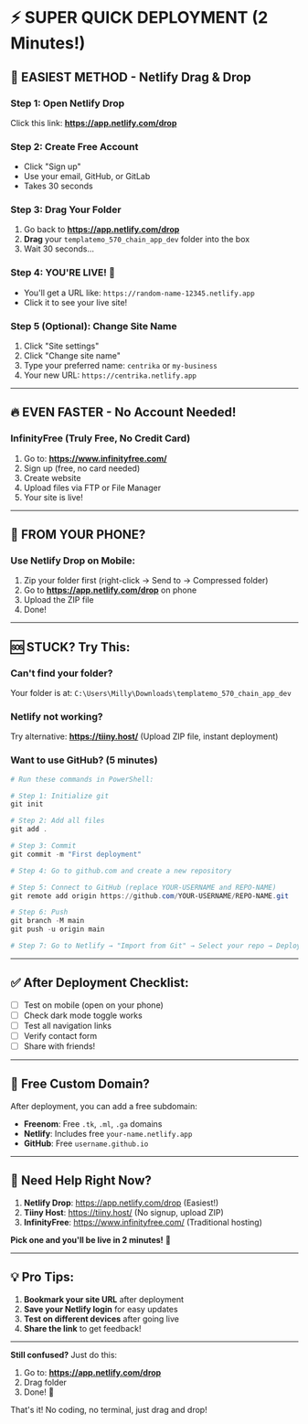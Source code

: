 # ⚡ SUPER QUICK DEPLOYMENT (2 Minutes!)

## 🎯 **EASIEST METHOD - Netlify Drag & Drop**

### Step 1: Open Netlify Drop
Click this link: **https://app.netlify.com/drop**

### Step 2: Create Free Account
- Click "Sign up"
- Use your email, GitHub, or GitLab
- Takes 30 seconds

### Step 3: Drag Your Folder
1. Go back to **https://app.netlify.com/drop**
2. **Drag** your `templatemo_570_chain_app_dev` folder into the box
3. Wait 30 seconds...

### Step 4: YOU'RE LIVE! 🎉
- You'll get a URL like: `https://random-name-12345.netlify.app`
- Click it to see your live site!

### Step 5 (Optional): Change Site Name
1. Click "Site settings"
2. Click "Change site name"
3. Type your preferred name: `centrika` or `my-business`
4. Your new URL: `https://centrika.netlify.app`

---

## 🔥 **EVEN FASTER - No Account Needed!**

### InfinityFree (Truly Free, No Credit Card)
1. Go to: **https://www.infinityfree.com/**
2. Sign up (free, no card needed)
3. Create website
4. Upload files via FTP or File Manager
5. Your site is live!

---

## 📱 **FROM YOUR PHONE?**

### Use Netlify Drop on Mobile:
1. Zip your folder first (right-click → Send to → Compressed folder)
2. Go to **https://app.netlify.com/drop** on phone
3. Upload the ZIP file
4. Done!

---

## 🆘 **STUCK? Try This:**

### Can't find your folder?
Your folder is at: `C:\Users\Milly\Downloads\templatemo_570_chain_app_dev`

### Netlify not working?
Try alternative: **https://tiiny.host/** (Upload ZIP file, instant deployment)

### Want to use GitHub? (5 minutes)
```powershell
# Run these commands in PowerShell:

# Step 1: Initialize git
git init

# Step 2: Add all files
git add .

# Step 3: Commit
git commit -m "First deployment"

# Step 4: Go to github.com and create a new repository

# Step 5: Connect to GitHub (replace YOUR-USERNAME and REPO-NAME)
git remote add origin https://github.com/YOUR-USERNAME/REPO-NAME.git

# Step 6: Push
git branch -M main
git push -u origin main

# Step 7: Go to Netlify → "Import from Git" → Select your repo → Deploy!
```

---

## ✅ **After Deployment Checklist:**

- [ ] Test on mobile (open on your phone)
- [ ] Check dark mode toggle works
- [ ] Test all navigation links
- [ ] Verify contact form
- [ ] Share with friends!

---

## 🎁 **Free Custom Domain?**

After deployment, you can add a free subdomain:
- **Freenom**: Free `.tk`, `.ml`, `.ga` domains
- **Netlify**: Includes free `your-name.netlify.app`
- **GitHub**: Free `username.github.io`

---

## 🚀 **Need Help Right Now?**

1. **Netlify Drop**: https://app.netlify.com/drop (Easiest!)
2. **Tiiny Host**: https://tiiny.host/ (No signup, upload ZIP)
3. **InfinityFree**: https://www.infinityfree.com/ (Traditional hosting)

**Pick one and you'll be live in 2 minutes!** 🎉

---

## 💡 **Pro Tips:**

1. **Bookmark your site URL** after deployment
2. **Save your Netlify login** for easy updates
3. **Test on different devices** after going live
4. **Share the link** to get feedback!

---

**Still confused?** Just do this:
1. Go to: **https://app.netlify.com/drop**
2. Drag folder
3. Done! 🚀

That's it! No coding, no terminal, just drag and drop!
